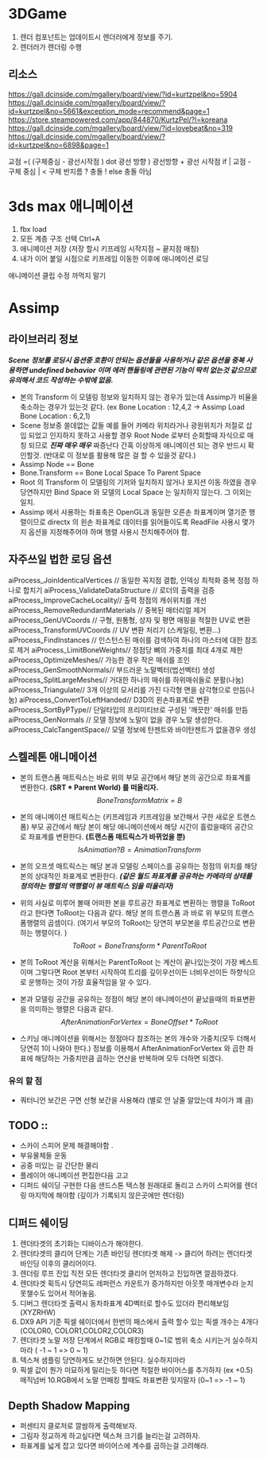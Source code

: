 
# 3DGame

1. 렌더 컴포넌트는 업데이트시 렌더러에게 정보를 주기.
2. 렌더러가 렌더링 수행

## 리소스
https://gall.dcinside.com/mgallery/board/view/?id=kurtzpel&no=5904
https://gall.dcinside.com/mgallery/board/view/?id=kurtzpel&no=5661&exception_mode=recommend&page=1
https://store.steampowered.com/app/844870/KurtzPel/?l=koreana
https://gall.dcinside.com/mgallery/board/view/?id=lovebeat&no=319
https://gall.dcinside.com/mgallery/board/view/?id=kurtzpel&no=6898&page=1


교점  =( (구체중심 - 광선시작점 ) dot 광선 방향 ) 광선방향 + 광선 시작점
if | 교점 - 구체 중심 | < 구체 반지름 ? 충돌 !
else 충돌 아님

# 3ds max 애니메이션
1. fbx load
2. 모든 계층 구조 선택 Ctrl+A
3. 애니메이션 저장 (저장 할시 키프레임 시작지점 ~ 끝지점 매칭)
4. 내가 이어 붙일 시점으로 키프레임 이동한 이후에 애니메이션 로딩

애니메이션 클립 수정 까먹지 말기



# Assimp
## 라이브러리 정보
***Scene 정보를 로딩시 옵션중 호환이 안되는 옵션들을 사용하거나 같은 옵션을 중복 사용하면  undefined behavior 이며 에러 핸들링에 관련된  기능이 딱히 없는것 같으므로 유의해서 코드 작성하는 수밖에 없음.***
* 본의 Transform 이 모델링 정보와 일치하지 않는 경우가 있는데 Assimp가 비율을 축소하는 경우가 있는것 같다.
 (ex Bone Location : 12,4,2 -> Assimp Load Bone Location : 6,2,1)
 * Scene 정보중 쓸데없는 값들 예를 들어 카메라 위치라거나 광원위치가 저절로 삽입 되었고 인지하지 못하고 사용할 경우 Root Node 로부터 순회할때 자식으로 매칭 되므로 ***진짜 매우 매우*** 짜증난다 간혹 이상하게 애니메이션 되는 경우 반드시 확인할것.
 (반대로 이 정보를 활용해 많은 걸 할 수 있을것 같다.)
 * Assimp Node == Bone
 * Bone.Transform == Bone Local Space To Parent Space
 * Root 의 Transform 이 모델링의 기저와 일치하지 않거나 포지션 이동 하였을 경우 당연하지만
 Bind Space 와 모델의 Local Space 는 일치하지 않는다. 그 이외는 일치.
 * Assimp 에서 사용하는 좌표축은 OpenGL과 동일한 오른손 좌표계이며 열기준 행렬이므로 directx 의 왼손 좌표계로 데이터를 읽어들이도록 ReadFile 사용시
 몇가지 옵션을 지정해주어야 하며 행렬 사용시 전치해주어야 함.
  ## 자주쓰일 법한 로딩 옵션
aiProcess_JoinIdenticalVertices // 동일한 꼭지점 결합, 인덱싱 최적화 중복 정점 하나로 합치기
aiProcess_ValidateDataStructure // 로더의 출력을 검증
aiProcess_ImproveCacheLocality// 출력 정점의 캐쉬위치를 개선
aiProcess_RemoveRedundantMaterials // 중복된 매터리얼 제거
aiProcess_GenUVCoords // 구형, 원통형, 상자 및 평면 매핑을 적절한 UV로 변환
aiProcess_TransformUVCoords // UV 변환 처리기 (스케일링, 변환...)
aiProcess_FindInstances // 인스턴스된 매쉬를 검색하여 하나의 마스터에 대한 참조로 제거
aiProcess_LimitBoneWeights// 정점당 뼈의 가중치를 최대 4개로 제한
aiProcess_OptimizeMeshes// 가능한 경우 작은 매쉬를 조인
aiProcess_GenSmoothNormals// 부드러운 노말벡터(법선벡터) 생성
aiProcess_SplitLargeMeshes// 거대한 하나의 매쉬를 하위매쉬들로 분활(나눔)
aiProcess_Triangulate// 3개 이상의 모서리를 가진 다각형 면을 삼각형으로 만듬(나눔)
aiProcess_ConvertToLeftHanded// D3D의 왼손좌표계로 변환
aiProcess_SortByPType// 단일타입의 프리미티브로 구성된 '깨끗한' 매쉬를 만듬
aiProcess_GenNormals // 모델 정보에 노말이 없을 경우 노말 생성한다.
aiProcess_CalcTangentSpace// 모델 정보에 탄젠트와 바이탄젠트가 없을경우 생성

## 스켈레톤 애니메이션
* 본의 트랜스폼 매트릭스는 바로 위의 부모 공간에서 해당 본의 공간으로 좌표계를 변환한다. **(SRT * Parent World) 를 떠올리자.**
$$Bone Transform Matrix = B$$

* 본의 애니메이션 매트릭스는 (키프레임과 키프레임을 보간해서 구한 새로운 트랜스폼) 부모 공간에서 해당 본이 해당 애니메이션에서 해당 시간이 흘렀을때의 공간으로 좌표계를 변환한다.
**(트랜스폼 매트릭스가 바뀌었을 뿐)**
$$Is Animation ?  B = Animation Transform$$
* 본의 오프셋 매트릭스는 해당 본과 모델링 스페이스를 공유하는 정점의 위치를 해당 본의 상대적인 좌표계로 변환한다.
***(같은 월드 좌표계를 공유하는 카메라의 상태를 정의하는 행렬의 역행렬이 뷰 매트릭스 임을 떠올리자)***
* 위의 사실로 미루어 볼때 어떠한 본을 루트공간 좌표계로 변환하는 행렬을 ToRoot 라고 한다면 ToRoot는 다음과 같다.
해당 본의 트랜스폼  과 바로 위 부모의 트랜스폼행렬의 곱셈이다. (여기서 부모의 ToRoot는 당연히 부모본을 루트공간으로 변환하는 행렬이다. )
$$ToRoot = BoneTransform * ParentToRoot$$
* 본의 ToRoot 계산을 위해서는  ParentToRoot 는 계산이 끝나있는것이 가장 베스트이며 그렇다면 Root 본부터 시작하여 트리를 깊이우선이든 너비우선이든 하향식으로 운행하는 것이 가장 효율적임을 알 수 있다.
* 본과 모델링 공간을 공유하는 정점이 해당 본이 애니메이션이 끝났을때의 좌표변환을 의미하는 행렬은 다음과 같다.
$$ AfterAnimationForVertex = Bone Offset * ToRoot$$
* 스키닝 애니메이션을 위해서는 정점마다 참조하는 본의 개수와 가중치(모두 더해서 당연히 1이 나와야 한다.) 정보를 이용해서 AfterAnimationForVertex 와 곱한 좌표에 해당하는 가중치만큼 곱하는 연산을 반복하며 모두 더하면 되겠다.

### 유의 할 점
* 쿼터니언 보간은 구면 선형 보간을 사용해라 (별로 안 날줄 알았는데 차이가 꽤 큼)

## TODO ::
* 스카이 스피어 문제 해결해야함 .
* 부유물체들 운동
* 공중 떠있는 길 간단한 물리
* 플레이어 애니메이션 편집한다음 고고
* 디퍼드 쉐이딩 구현한 다음 샌드스톤 텍스쳥 원래대로 돌리고 스카이 스피어를
렌더링 마지막에 해야함 (깊이가 기록되지 않은곳에만 렌더링) 
## 디퍼드 쉐이딩
1. 렌더타겟의 초기화는 디바이스가 해야한다.
2. 렌더타겟의 클리어 단계는 기존 바인딩 렌더타겟 해제 -> 클리어 하려는 렌더타겟 바인딩 이후의 클리어이다.
3. 렌더링 루프 진입 직전 모든 렌더타겟 클리어 먼저하고 진입하면 깔끔하겠다.
4. 렌더타겟 획득시 당연히도 레퍼런스 카운트가 증가하지만 아웃풋 매개변수라 눈치 못챌수도 있어서 적어놓음.
5. 디버그 렌더타겟 출력시 동차좌표계 4D벡터로 할수도 있더라 편리해보임 (XYZRHW)
6. DX9 API 기준 픽셀 쉐이더에서 한번의 패스에서 출력 할수 있는 픽셀 개수는 4개다 (COLOR0, COLOR1,COLOR2,COLOR3)
7. 렌더타겟 노말 저장 단계에서 RGB로 패킹할때 0~1로 범위 축소 시키는거 실수하지 마라 ( -1 ~ 1 => 0 ~ 1)
8. 텍스쳐 샘플링 당연하게도 보간하면 안된다. 실수하지마라
9. 픽셀 값이 뭔가 미묘하게 밀리는듯 하다면 적절한 바이어스를 추가하자 (ex +0.5) 매직넘버
10.RGB에서 노말 언패킹 할때도 좌표변환 잊지말자 (0~1 => -1 ~ 1)
## Depth Shadow Mapping
* 퍼센티지 클로저로 깔쌈하게 출력해보자.
* 그림자 정교하게 하고싶다면 텍스쳐 크기를 늘리는걸 고려하자.
* 좌표계를 넓게 잡고 있다면 바이어스에 계수를 곱하는걸 고려해라.

